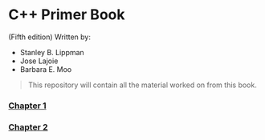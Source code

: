 # C++ Primer Book
(Fifth edition) Written by:
- Stanley B. Lippman
- Jose Lajoie
- Barbara E. Moo

> This repository will contain all the material worked on from this book.

### [Chapter 1](https://github.com/Dfredude/cpp-primer/tree/main/chapter-01)
### [Chapter 2](https://github.com/Dfredude/cpp-primer/tree/main/chapter-02)